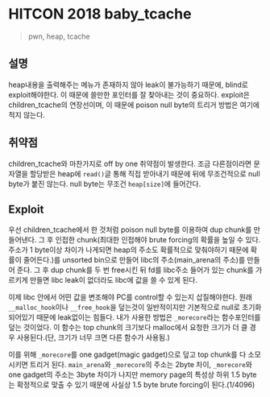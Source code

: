 # HITCON 2018 baby_tcache
> pwn, heap, tcache

## 설명
heap내용을 출력해주는 메뉴가 존재하지 않아 leak이 불가능하기 때문에, blind로 exploit해야한다.
이 때문에 쓸만한 포인터를 잘 찾아내는 것이 중요하다.
exploit은 children_tcache의 연장선이며, 이 때문에 poison null byte의 트리거 방법은 여기에 적지 않는다.

## 취약점
children_tcache와 마찬가지로 off by one 취약점이 발생한다.
조금 다른점이라면 문자열을 할당받은 heap에 `read()`글 통해 직접 받아내기 때문에 뒤에 무조건적으로 null byte가 붙진 않는다.
null byte는 무조건 `heap[size]`에 들어간다.

## Exploit
우선 children_tcache에서 한 것처럼 poison null byte를 이용하여 dup chunk를 만들어낸다.
그 후 인접한 chunk(최대한 인접해야 brute forcing의 확률을 높일 수 있다. 주소가 1 byte이상 차이가 나게되면 heap의 주소도 확률적으로 맞춰야하기 때문에 확률이 줄어든다.)를 unsorted bin으로 만들어 libc의 주소(main_arena의 주소)를 만들어 준다.
그 후 dup chunk를 두 번 free시킨 뒤 fd를 libc주소 들어가 있는 chunk를 가르키게 만들면 libc leak이 없더라도 libc에 값을 쓸 수 있게 된다.

이제 libc 안에서 어떤 값을 변조해야 PC를 control할 수 있는지 삽질해야한다. 원래 `__malloc_hook`이나 `__free_hook`을 덮는것이 일반적이지만 기본적으로 null로 초기화 되어있기 때문에 leak없이는 힘들다.
내가 사용한 방법은 `_morecore`라는 함수포인터를 덮는 것이었다. 이 함수는 top chunk의 크기보다 malloc에서 요청한 크기가 더 클 경우 사용된다.(단, 크기가 너무 크면 다른 함수가 사용됨.)

이를 위해 `_morecore`를 one gadget(magic gadget)으로 덮고 top chunk를 다 소모시키면 트리거 된다.
`main_arena`와 `_morecore`의 주소는 2byte 차이, `_morecore`와 one gadget의 주소는 3byte 차이가 나지만 memory page의 특성상 하위 1.5 byte는 확정적으로 맞출 수 있기 때문에 사실상 1.5 byte brute forcing이 된다.(1/4096)

